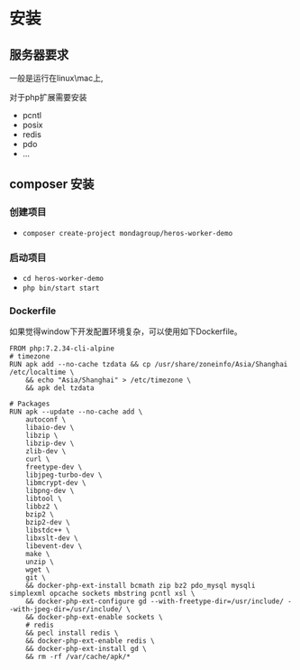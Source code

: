 # 安装

## 服务器要求

一般是运行在linux\mac上,

对于php扩展需要安装

- pcntl
- posix
- redis
- pdo
- ...

## composer 安装

### 创建项目

- `composer create-project mondagroup/heros-worker-demo`

### 启动项目

- `cd heros-worker-demo`
- `php bin/start start`

### Dockerfile

 如果觉得window下开发配置环境复杂，可以使用如下Dockerfile。
 
```shell
FROM php:7.2.34-cli-alpine
# timezone
RUN apk add --no-cache tzdata && cp /usr/share/zoneinfo/Asia/Shanghai /etc/localtime \
    && echo "Asia/Shanghai" > /etc/timezone \
    && apk del tzdata

# Packages
RUN apk --update --no-cache add \
    autoconf \
    libaio-dev \
    libzip \
    libzip-dev \
    zlib-dev \
    curl \
    freetype-dev \
    libjpeg-turbo-dev \
    libmcrypt-dev \
    libpng-dev \
    libtool \
    libbz2 \
    bzip2 \
    bzip2-dev \
    libstdc++ \
    libxslt-dev \
    libevent-dev \
    make \
    unzip \
    wget \
    git \
    && docker-php-ext-install bcmath zip bz2 pdo_mysql mysqli simplexml opcache sockets mbstring pcntl xsl \
    && docker-php-ext-configure gd --with-freetype-dir=/usr/include/ --with-jpeg-dir=/usr/include/ \
    && docker-php-ext-enable sockets \
    # redis
    && pecl install redis \
    && docker-php-ext-enable redis \
    && docker-php-ext-install gd \
    && rm -rf /var/cache/apk/*
```